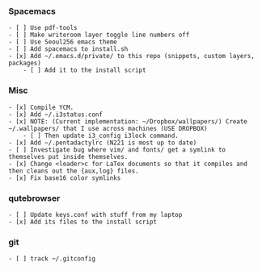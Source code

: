 ### Spacemacs ###
	- [ ] Use pdf-tools
	- [ ] Make writeroom layer toggle line numbers off
	- [ ] Use Seoul256 emacs theme
	- [ ] Add spacemacs to install.sh
	- [x] Add ~/.emacs.d/private/ to this repo (snippets, custom layers, packages)
		- [ ] Add it to the install script
    
### Misc ###
	- [x] Compile YCM.
	- [x] Add ~/.i3status.conf
	- [x] NOTE: (Current implementation: ~/Dropbox/wallpapers/) Create ~/.wallpapers/ that I use across machines (USE DROPBOX)
		- [ ] Then update i3_config i3lock command.
	- [x] Add ~/.pentadactylrc (N221 is most up to date)
	- [ ] Investigate bug where vim/ and fonts/ get a symlink to themselves put inside themselves.
	- [x] Change <leader>c for LaTex documents so that it compiles and then cleans out the {aux,log} files.
	- [x] Fix base16 color symlinks

### qutebrowser ###
	- [ ] Update keys.conf with stuff from my laptop
	- [x] Add its files to the install script

### git ###
	- [ ] track ~/.gitconfig

